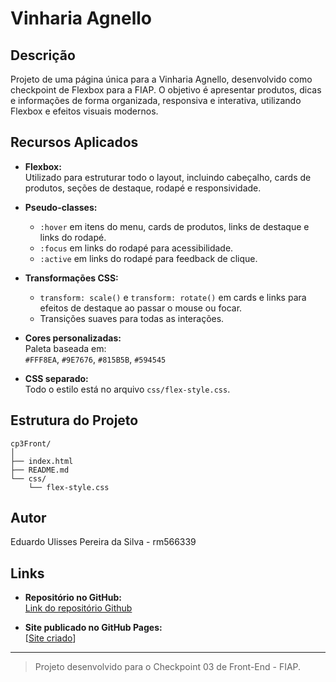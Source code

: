 # Vinharia Agnello

## Descrição

Projeto de uma página única para a Vinharia Agnello, desenvolvido como checkpoint de Flexbox para a FIAP. O objetivo é apresentar produtos, dicas e informações de forma organizada, responsiva e interativa, utilizando Flexbox e efeitos visuais modernos.

## Recursos Aplicados

- **Flexbox:**  
  Utilizado para estruturar todo o layout, incluindo cabeçalho, cards de produtos, seções de destaque, rodapé e responsividade.

- **Pseudo-classes:**  
  - `:hover` em itens do menu, cards de produtos, links de destaque e links do rodapé.
  - `:focus` em links do rodapé para acessibilidade.
  - `:active` em links do rodapé para feedback de clique.

- **Transformações CSS:**  
  - `transform: scale()` e `transform: rotate()` em cards e links para efeitos de destaque ao passar o mouse ou focar.
  - Transições suaves para todas as interações.

- **Cores personalizadas:**  
  Paleta baseada em:  
  `#FFF8EA`, `#9E7676`, `#815B5B`, `#594545`

- **CSS separado:**  
  Todo o estilo está no arquivo `css/flex-style.css`.

## Estrutura do Projeto

```
cp3Front/
│
├── index.html
├── README.md
└── css/
    └── flex-style.css
```

## Autor

Eduardo Ulisses Pereira da Silva - rm566339

## Links

- **Repositório no GitHub:**  
  [Link do repositório Github](https://github.com/UlissesE/cp3Front)

- **Site publicado no GitHub Pages:**  
  [[Site criado](https://ulissese.github.io/cp3Front/)]

---

> Projeto desenvolvido para o Checkpoint 03 de Front-End - FIAP.

